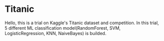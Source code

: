 # Titanic
Hello, this is a trial on Kaggle's Titanic dataset and competition.
In this trial, 5 different ML classification model(RandomForest, SVM, LogisticRegression, KNN, NaiveBayes) is builded. 
